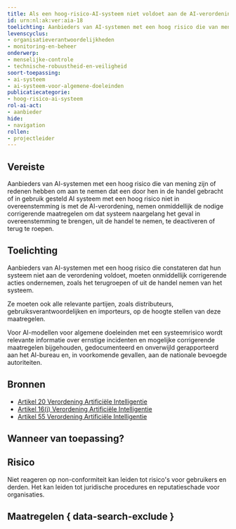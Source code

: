 ```yaml
---
title: Als een hoog-risico-AI-systeem niet voldoet aan de AI-verordening, grijpt de aanbieder in.
id: urn:nl:ak:ver:aia-18
toelichting: Aanbieders van AI-systemen met een hoog risico die van mening zijn of redenen hebben om aan te nemen dat een door hen in de handel gebracht of in gebruik gesteld AI systeem met een hoog risico niet in overeenstemming is met de AI-verordening, nemen onmiddellijk de nodige corrigerende maatregelen om dat systeem naargelang het geval in overeenstemming te brengen, uit de handel te nemen, te deactiveren of terug te roepen. 
levenscyclus:
- organisatieverantwoordelijkheden
- monitoring-en-beheer
onderwerp:
- menselijke-controle
- technische-robuustheid-en-veiligheid
soort-toepassing:
- ai-systeem
- ai-systeem-voor-algemene-doeleinden
publicatiecategorie:
- hoog-risico-ai-systeem
rol-ai-act:
- aanbieder
hide:
- navigation
rollen:
- projectleider
---
```


<!-- tags -->
## Vereiste

Aanbieders van AI-systemen met een hoog risico die van mening zijn of redenen hebben om aan te nemen dat een door hen in de handel gebracht of in gebruik gesteld AI systeem met een hoog risico niet in overeenstemming is met de AI-verordening, nemen onmiddellijk de nodige corrigerende maatregelen om dat systeem naargelang het geval in overeenstemming te brengen, uit de handel te nemen, te deactiveren of terug te roepen.

## Toelichting

Aanbieders van AI-systemen met een hoog risico die constateren dat hun systeem niet aan de verordening voldoet, moeten onmiddellijk corrigerende acties ondernemen, zoals het terugroepen of uit de handel nemen van het systeem.

Ze moeten ook alle relevante partijen, zoals distributeurs, gebruiksverantwoordelijken en importeurs, op de hoogte stellen van deze maatregelen.

Voor AI-modellen voor algemene doeleinden met een systeemrisico wordt relevante informatie over ernstige incidenten en mogelijke corrigerende maatregelen bijgehouden, gedocumenteerd en onverwijld gerapporteerd aan het AI-bureau en, in voorkomende gevallen, aan de nationale bevoegde autoriteiten. 


## Bronnen
- [Artikel 20 Verordening Artificiële Intelligentie](https://eur-lex.europa.eu/legal-content/NL/TXT/HTML/?uri=OJ:L_202401689#d1e4082-1-1)
- [Artikel 16(j) Verordening Artificiële Intelligentie](https://eur-lex.europa.eu/legal-content/NL/TXT/HTML/?uri=OJ:L_202401689#d1e3823-1-1)
- [Artikel 55 Verordening Artificiële Intelligentie](https://eur-lex.europa.eu/legal-content/NL/TXT/HTML/?uri=OJ:L_202401689#d1e3906-1-1)

## Wanneer van toepassing? 
<!-- tags-ai-act -->


## Risico

Niet reageren op non-conformiteit kan leiden tot risico's voor gebruikers en derden.
Het kan leiden tot juridische procedures en reputatieschade voor organisaties.


## Maatregelen { data-search-exclude }

<!-- list_maatregelen vereiste/aia-18-corrigerende-maatregelen-voor-non-conforme-ai no-search no-onderwerp no-rol no-levenscyclus -->
